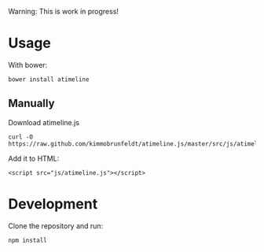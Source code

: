 Warning: This is work in progress!


Usage
=====

With bower:

    bower install atimeline

Manually
--------

Download atimeline.js

    curl -O https://raw.github.com/kimmobrunfeldt/atimeline.js/master/src/js/atimeline.js

Add it to HTML:

    <script src="js/atimeline.js"></script>

Development
===========

Clone the repository and run:

    npm install
